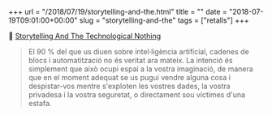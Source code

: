 +++
url = "/2018/07/19/storytelling-and-the.html"
title = ""
date = "2018-07-19T09:01:00+00:00"
slug = "storytelling-and-the"
tags = ["retalls"]
+++

📎 [Storytelling And The Technological Nothing](http://kinlane.com/2018/07/16/storytelling-and-the-nothing/)

> El 90 % del que us diuen sobre intel·ligència artificial, cadenes de blocs i automatització no és veritat ara mateix. La intenció és simplement que això ocupi espai a la vostra imaginació, de manera que en el moment adequat se us pugui vendre alguna cosa i despistar-vos mentre s'exploten les vostres dades, la vostra privadesa i la vostra seguretat, o directament sou víctimes d'una estafa.
